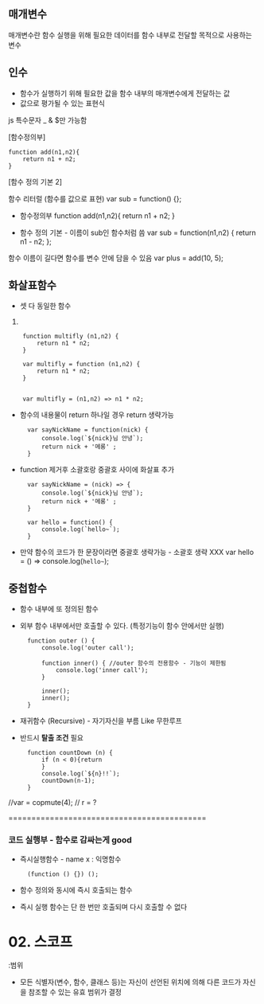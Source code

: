 ## 매개변수
매개변수란 함수 실행을 위해 필요한 데이터를 함수 내부로 전달할 목적으로 사용하는 변수

## 인수
- 함수가 실행하기 위해 필요한 값을 함수 내부의 매개변수에게 전달하는 값
- 값으로 평가될 수 있는 표현식

js 특수문자 _ & $만 가능함 

[함수정의부]

    function add(n1,n2){
        return n1 + n2;
    }

[함수 정의 기본 2]

함수 리터럴 (함수를 값으로 표현)
var sub = function() {};

- 함수정의부
function add(n1,n2){
     return n1 + n2;
    }

* 함수 정의 기본 - 이름이 sub인 함수처럼 씀 
var sub = function(n1,n2) {
    return n1 - n2;
};

함수 이름이 길다면 함수를 변수 안에 담을 수 있음 
var plus = add(10, 5);


## 화살표함수
- 셋 다 동일한 함수
1. 

        function multifly (n1,n2) {
            return n1 * n2;
        }

        var multifly = function (n1,n2) {
            return n1 * n2;
        }

        
        var multifly = (n1,n2) => n1 * n2;

* 함수의 내용물이 return 하나일 경우 return 생략가능


        var sayNickName = function(nick) {
            console.log(`${nick}님 안녕`);
            return nick + '메롱' ;
        }

* function 제거후 소괄호랑 중괄호 사이에 화살표 추가

        var sayNickName = (nick) => {
            console.log(`${nick}님 안녕`);
            return nick + '메롱' ;
        }

        var hello = function() {
            console.log(`hello~`);
        }

* 만약 함수의 코드가 한 문장이라면 중괄호 생략가능 - 소괄호 생략 XXX
var hello = () => console.log(`hello~`);

## 중첩함수
- 함수 내부에 또 정의된 함수
- 외부 함수 내부에서만 호출할 수 있다. (특정기능이 함수 안에서만 실행)
    
        function outer () {
            console.log('outer call');

            function inner() { //outer 함수의 전용함수 - 기능이 제한됨
                console.log('inner call');
            }

            inner();
            inner();
        }

- 재귀함수 (Recursive) - 자기자신을 부름 Like 무한루프
- 반드시 **탈출 조건** 필요

        function countDown (n) {
            if (n < 0){return
            }
            console.log(`${n}!!`);
            countDown(n-1);
        }

//var = copmute(4); // r = ?

===========================================

### 코드 실행부 - 함수로 감싸는게 good

- 즉시실행함수 - name x : 익명함수

        (function () {}) ();

- 함수 정의와 동시에 즉시 호출되는 함수
- 즉시 실행 함수는 단 한 번만 호출되며 다시 호출할 수 없다

# 02. 스코프
:범위
- 모든 식별자(변수, 함수, 클래스 등)는 자신이 선언된 위치에 의해 다른 코드가 자신을 참조할 수 있는 유효 범위가 결정